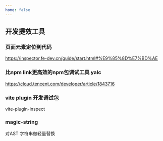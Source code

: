 ```yaml
---
home: false
---
```


## 开发提效工具

### 页面元素定位到代码

https://inspector.fe-dev.cn/guide/start.html#%E9%85%8D%E7%BD%AE

### 比npm link更高效的npm包调试工具 yalc
https://cloud.tencent.com/developer/article/1843716

### vite plugin 开发调试包
vite-plugin-inspect

### magic-string 
对AST 字符串做轻量替换


